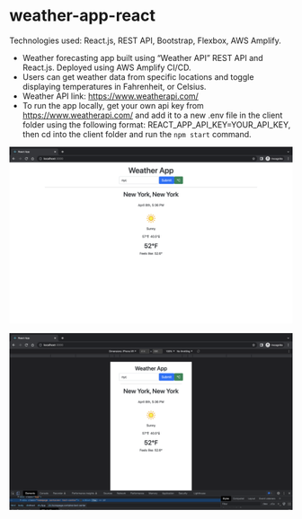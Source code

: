 # weather-app-react

Technologies used: React.js, REST API, Bootstrap, Flexbox, AWS Amplify.

- Weather forecasting app built using “Weather API” REST API and React.js. Deployed using AWS Amplify CI/CD.
- Users can get weather data from specific locations and toggle displaying temperatures in Fahrenheit, or Celsius.
- Weather API link: https://www.weatherapi.com/
- To run the app locally, get your own api key from https://www.weatherapi.com/ and add it to a new .env file in the client folder using the following format: REACT_APP_API_KEY=YOUR_API_KEY, then cd into the client folder and run the `npm start` command.

![alt text](https://github.com/piercef256/REST-API-React-Weather-App/blob/readme-update/fullscreen.png?raw=true)

![alt text](https://github.com/piercef256/REST-API-React-Weather-App/blob/readme-update/mobile.png?raw=true)

